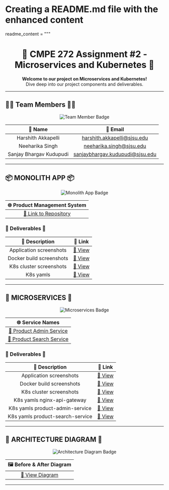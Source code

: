 # Creating a README.md file with the enhanced content

readme_content = """
<h1 align="center">
  🚀 CMPE 272 Assignment #2 - Microservices and Kubernetes 🚀
</h1>

<p align="center">
  <strong>Welcome to our project on Microservices and Kubernetes!</strong>
  <br>
  Dive deep into our project components and deliverables.
</p>

---

## 👩‍💻 Team Members 👨‍💻

<p align="center">
  <img src="https://img.shields.io/badge/-Team%20Member-blueviolet" alt="Team Member Badge">
</p>

| 📌 **Name**                 | 💌 **Email**                           |
|:---------------------------:|:-------------------------------------:|
| Harshith Akkapelli         | harshith.akkapelli@sjsu.edu            |
| Neeharika Singh            | neeharika.singh@sjsu.edu               |
| Sanjay Bhargav Kudupudi    | sanjaybhargav.kudupudi@sjsu.edu        |

---

## 📦 MONOLITH APP 📦

<p align="center">
  <img src="https://img.shields.io/badge/-Monolith%20App-orange" alt="Monolith App Badge">
</p>

| 🌐 **Product Management System** | 
|:-------------------------------:|
| [🔗 Link to Repository](https://github.com/ExpressNesters/Assignment2/tree/main/spring-boot-crud-example) |

### 📄 Deliverables 📄

| 📌 **Description**           | 🔗 **Link**                                                                                                     |
|:---------------------------:|:---------------------------------------------------------------------------------------------------------------:|
| Application screenshots    | [📸 View](https://github.com/ExpressNesters/Assignment2/blob/main/Documents/Monolith_Application.pdf)           |
| Docker build screenshots   | [📸 View](https://github.com/ExpressNesters/Assignment2/blob/main/Documents/Monolith_Docker_Build.pdf)          |
| K8s cluster screenshots    | [📸 View](https://github.com/ExpressNesters/Assignment2/blob/main/Documents/Monolith_K8s_Cluster.pdf)          |
| K8s yamls                 | [📂 View](https://github.com/ExpressNesters/Assignment2/tree/main/spring-boot-crud-example/K8s-configuration)    |

---

## 🛒 MICROSERVICES 🛒

<p align="center">
  <img src="https://img.shields.io/badge/-Microservices-yellowgreen" alt="Microservices Badge">
</p>

| 🌐 **Service Names**          |
|:----------------------------:|
| [🔗 Product Admin Service](https://github.com/ExpressNesters/Assignment2/tree/main/pms/product-admin-service)  |
| [🔗 Product Search Service](https://github.com/ExpressNesters/Assignment2/tree/main/pms/product-search-service) |

### 📄 Deliverables 📄

| 📌 **Description**                             | 🔗 **Link**                                                                                                         |
|:---------------------------------------------:|:-------------------------------------------------------------------------------------------------------------------:|
| Application screenshots                       | [📸 View](https://github.com/ExpressNesters/Assignment2/blob/main/Documents/Microservices_Application.pdf)           |
| Docker build screenshots                      | [📸 View](https://github.com/ExpressNesters/Assignment2/blob/main/Documents/Microservices_Docker_Builds.pdf)         |
| K8s cluster screenshots                       | [📸 View](https://github.com/ExpressNesters/Assignment2/blob/main/Documents/Microservices_K8s_Cluster.pdf)          |
| K8s yamls nginx-api-gateway                   | [📂 View](https://github.com/ExpressNesters/Assignment2/tree/main/pms/nginx/K8s_configuration)                        |
| K8s yamls product-admin-service               | [📂 View](https://github.com/ExpressNesters/Assignment2/tree/main/pms/product-admin-service/K8s_configuration)       |
| K8s yamls product-search-service              | [📂 View](https://github.com/ExpressNesters/Assignment2/tree/main/pms/product-search-service)                        |

---

## 📌 ARCHITECTURE DIAGRAM 📌

<p align="center">
  <img src="https://img.shields.io/badge/-Architecture%20Diagram-brightgreen" alt="Architecture Diagram Badge">
</p>

| 🖼️ **Before & After Diagram** |
|:-----------------------------:|
| [🔗 View Diagram](https://github.com/ExpressNesters/Assignment2/blob/main/Documents/Architecture_Diagram.pdf) |

---




